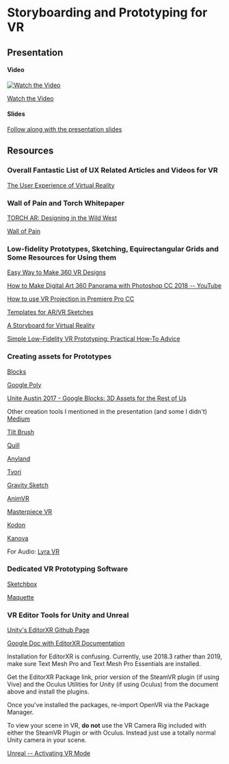 # Storyboarding and Prototyping for VR

## Presentation

#### Video

[![Watch the Video](https://img.youtube.com/vi/Az0z6aXNLEQ/hqdefault.jpg)](https://www.youtube.com/watch?v=Az0z6aXNLEQ)

[Watch the Video](https://www.youtube.com/watch?v=Az0z6aXNLEQ)

#### Slides

[Follow along with the presentation slides](https://docs.google.com/presentation/d/1H1BBZSYgEewr3RfNVpV-Vk-tUvdJMyJDXQYctZxF8Gc/edit?usp=sharing)


## Resources

### Overall Fantastic List of UX Related Articles and Videos for VR
[The User Experience of Virtual Reality](https://www.uxofvr.com/)

### Wall of Pain and Torch Whitepaper
[TORCH AR: Designing in the Wild West](https://www.torch.app/whitepaper)

[Wall of Pain](https://www.torch.app/pain)

### Low-fidelity Prototypes, Sketching, Equirectangular Grids and Some Resources for Using them
[Easy Way to Make 360 VR Designs](https://medium.com/inborn-experience/easy-way-to-make-360-vr-designs-c00ee2910b22)

[How to Make Digital Art 360 Panorama with Photoshop CC 2018 -- YouTube](https://www.youtube.com/watch?v=TqFiXYzF-Wc)

[How to use VR Projection in Premiere Pro CC](https://helpx.adobe.com/premiere-pro/how-to/vr-projection.html)

[Templates for AR/VR Sketches](https://medium.com/inborn-experience/templates-for-ar-vr-sketches-e424dfb60e54)

[A Storyboard for Virtual Reality](https://medium.com/cinematicvr/a-storyboard-for-virtual-reality-fa000a9b4497)

[Simple Low-Fidelity VR Prototyping: Practical How-To Advice](https://blog.prototypr.io/https-medium-com-michael-c-albers-simple-low-fidelity-vr-prototyping-practical-how-to-advice-a976bd0cdcbf)

### Creating assets for Prototypes
[Blocks](https://arvr.google.com/blocks/)

[Google Poly](https://poly.google.com/)

[Unite Austin 2017 - Google Blocks: 3D Assets for the Rest of Us](https://www.youtube.com/watch?v=6k4KesmwV1Q)

Other creation tools I mentioned in the presentation (and some I didn't)
[Medium](https://www.oculus.com/medium/)

[Tilt Brush](https://www.tiltbrush.com/)

[Quill](https://quill.fb.com/)

[Anyland](http://anyland.com/)

[Tvori](https://tvori.co/)


[Gravity Sketch](https://www.gravitysketch.com/)

[AnimVR](https://nvrmind.io)

[Masterpiece VR](https://www.masterpiecevr.com/)

[Kodon](https://www.tenklabs.com/)

[Kanova](https://www.foundry.com/insights/vr-ar-mr/vr-sculpting-kanova)

For Audio:
[Lyra VR](https://lyravr.com/)


### Dedicated VR Prototyping Software

[Sketchbox](https://www.sketchbox3d.com/)

[Maquette](https://www.maquette.ms/)


### VR Editor Tools for Unity and Unreal

[Unity's EditorXR Github Page](https://github.com/Unity-Technologies/EditorXR)

[Google Doc with EditorXR Documentation](https://docs.google.com/document/d/1RD0SAjWnXdtY6eOC4qHk_fcl7w2-aBGrF3rX5pk5KDo/edit)

Installation for EditorXR is confusing. Currently, use 2018.3 rather than 2019, make sure Text Mesh Pro and Text Mesh Pro Essentials are installed.

Get the EditorXR Package link, prior version of the SteamVR plugin (if using Vive) and the Oculus Utilities for Unity (if using Oculus) from the document above and install the plugins.

Once you've installed the packages, re-import OpenVR via the Package Manager.

To view your scene in VR, **do not** use the VR Camera Rig included with either the SteamVR Plugin or with Oculus. Instead just use a totally normal Unity camera in your scene.

[Unreal -- Activating VR Mode](https://docs.unrealengine.com/en-US/Engine/Editor/VR/ActivateVRMode/index.html)
